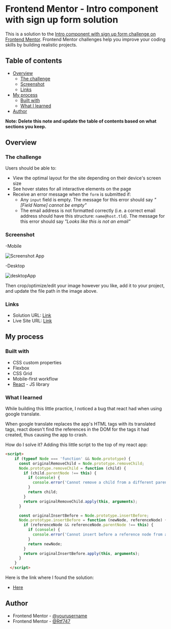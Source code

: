 # Frontend Mentor - Intro component with sign up form solution

This is a solution to the [Intro component with sign up form challenge on Frontend Mentor](https://www.frontendmentor.io/challenges/intro-component-with-signup-form-5cf91bd49edda32581d28fd1). Frontend Mentor challenges help you improve your coding skills by building realistic projects. 

## Table of contents

- [Overview](#overview)
  - [The challenge](#the-challenge)
  - [Screenshot](#screenshot)
  - [Links](#links)
- [My process](#my-process)
  - [Built with](#built-with)
  - [What I learned](#what-i-learned)
- [Author](#author)


**Note: Delete this note and update the table of contents based on what sections you keep.**

## Overview

### The challenge

Users should be able to:

- View the optimal layout for the site depending on their device's screen size
- See hover states for all interactive elements on the page
- Receive an error message when the `form` is submitted if:
  - Any `input` field is empty. The message for this error should say *"[Field Name] cannot be empty"*
  - The email address is not formatted correctly (i.e. a correct email address should have this structure: `name@host.tld`). The message for this error should say *"Looks like this is not an email"*

### Screenshot

-Mobile

![Screenshot App](https://user-images.githubusercontent.com/10404257/150433203-a9ff7ac0-4a94-40ef-98ea-830c3049d888.png)

-Desktop

![desktopApp](https://user-images.githubusercontent.com/10404257/150433254-3370771e-1aa9-4102-8bfc-b2f2c8ba61f3.png)


Then crop/optimize/edit your image however you like, add it to your project, and update the file path in the image above.

### Links

- Solution URL: [Link](https://github.com/Rtf747/sign-up-form-component)
- Live Site URL: [Link](https://rtf747.github.io/sign-up-form-component/)

## My process

### Built with

- CSS custom properties
- Flexbox
- CSS Grid
- Mobile-first workflow
- [React](https://reactjs.org/) - JS library

### What I learned

While building this little practice, I noticed a bug that react had when using google translate.

When google translate replaces the app's HTML tags with its translated tags, react doesn't find the references in the DOM for the tags it had created, thus causing the app to crash.

How do I solve it? Adding this little script to the top of my react app:

```html
<script>
    if (typeof Node === 'function' && Node.prototype) {
      const originalRemoveChild = Node.prototype.removeChild;
      Node.prototype.removeChild = function (child) {
        if (child.parentNode !== this) {
          if (console) {
            console.error('Cannot remove a child from a different parent', child, this);
          }
          return child;
        }
        return originalRemoveChild.apply(this, arguments);
      }

      const originalInsertBefore = Node.prototype.insertBefore;
      Node.prototype.insertBefore = function (newNode, referenceNode) {
        if (referenceNode && referenceNode.parentNode !== this) {
          if (console) {
            console.error('Cannot insert before a reference node from a different parent', referenceNode, this);
          }
          return newNode;
        }
        return originalInsertBefore.apply(this, arguments);
      }
    }
  </script>
```

Here is the link where I found the solution:

- [Here](https://github.com/facebook/react/issues/11538#issuecomment-417504600)

## Author

- Frontend Mentor - [@yourusername](https://www.frontendmentor.io/profile/yourusername)
- Frontend Mentor - [@Rtf747](https://www.frontendmentor.io/profile/Rtf747)
